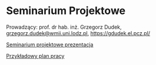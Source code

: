 # Seminarium Projektowe

Prowadzący: prof. dr hab. inż. Grzegorz Dudek, grzegorz.dudek@wmii.uni.lodz.pl, https://gdudek.el.pcz.pl/

<a href="https://github.com/GMDudek/SemPro/blob/main/Seminarium projektowe.pdf">Seminarium projektowe prezentacja</a>

<a href="https://github.com/GMDudek/SemPro/blob/main/Plan pracy.pdf">Przykładowy plan pracy</a>

